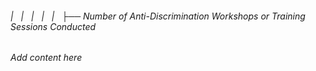 ###### |   |   |   |   |   ├── Number of Anti-Discrimination Workshops or Training Sessions Conducted

*Add content here*
